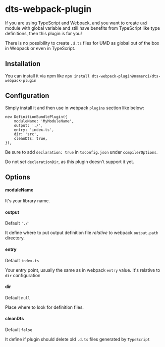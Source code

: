 # dts-webpack-plugin

If you are using TypeScript and Webpack, and you want to create `umd` module with global variable and still have benefits from TypeScript like type definitions, then this plugin is for you!

There is no possibility to create `.d.ts` files for UMD as global out of the box in Webpack or even in TypeScript.

## Installation

You can install it via npm like `npm install dts-webpack-plugin@namerci/dts-webpack-plugin`


## Configuration

Simply install it and then use in webpack `plugins` section like below:
```
new DefinitionBundlePlugin({
    moduleName: 'MyModuleName',
    output: './',
    entry: 'index.ts',
    dir: 'src',
    cleanDts: true,
}),
``` 

Be sure to add `declaration: true` in `tsconfig.json` under `compilerOptions`. 

Do not set `declarationDir`, as this plugin doesn't support it yet.

## Options

#### moduleName
It's your library name.

#### output
Default `'./'`

It define where to put output definition file *relative* to webpack `output.path` directory.

#### entry
Default `index.ts`

Your entry point, usually the same as in webpack `entry` value. It's relative to `dir` configuration

#### dir
Default `null`

Place where to look for definition files.

#### cleanDts
Default `false`

It define if plugin should delete old `.d.ts` files generated by `TypeScript`
